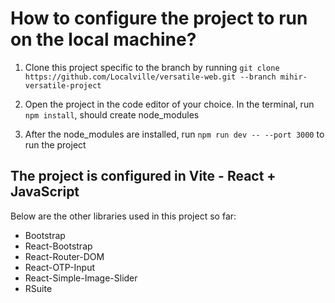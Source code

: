 # How to configure the project to run on the local machine?

1. Clone this project specific to the branch by running `git clone https://github.com/Localville/versatile-web.git --branch mihir-versatile-project`

2. Open the project in the code editor of your choice. In the terminal, run
   `npm install`, should create node_modules

3. After the node_modules are installed, run `npm run dev -- --port 3000` to run the project

## The project is configured in Vite - React + JavaScript

Below are the other libraries used in this project so far:

- Bootstrap
- React-Bootstrap
- React-Router-DOM
- React-OTP-Input
- React-Simple-Image-Slider
- RSuite
